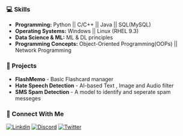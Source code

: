 
### 💻 Skills 
- **Programming:** Python || C/C++ || Java || SQL(MySQL)
- **Operating Systems:** Windows || Linux (RHEL 9.3)
- **Data Science & ML:** ML & DL principles
- **Programming Concepts:** Object-Oriented Programming(OOPs) || Network Programming

### 🚀 Projects
- **FlashMemo** - Basic Flashcard manager
- **Hate Speech Detection** - AI-based Text , Image and Audio filter
- **SMS Spam Detection** - A model to identify and seperate spam messeges

### 🪪 Connect With Me
[![Linkdin](https://img.shields.io/badge/LinkedIn-%230077B5.svg?logo=linkedin&logoColor=white)](https://linkdin.com/tanishka-dhanwan-788443317)
[![Discord](https://img.shields.io/badge/Discord-%237289DA.svg?logo=discord&logoColor=white)](https://discordapp.com/users/1288912394575155260)
[![Twitter](https://img.shields.io/badge/Twitter-%231DA1F2.svg?logo=Twitter&logoColor=white)](https://twitter.com/DhanwanTanishka)
  
